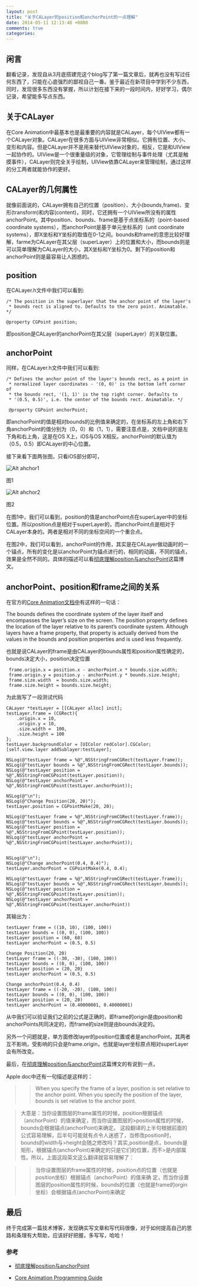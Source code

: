 ```yaml
---
layout: post
title: "关于CALayer的position和anchorPoint的一点理解"
date: 2014-05-11 12:13:48 +0800
comments: true
categories: 
---
```


闲言
-----------------------------------------

翻看记录，发现自从3月底搭建完这个blog写了第一篇文章后，就再也没有写过任何东西了，只能在心底强烈的鄙视自己一番。鉴于最近在新项目中学到不少东西，同时，发现很多东西没有掌握，所以计划在接下来的一段时间内，好好学习，偶尔记录，希望能多写点东西。

关于CALayer
-------------------------------------------
在Core Animation中最基本也是最重要的内容就是CALayer，每个UIView都有一个CALayer对象。CALayer在很多方面与UIView非常相似。它拥有位置、大小、变形和内容。但是CALayer并不是用来替代UIView对象的，相反，它是和UIView一起协作的。UIView是一个很重量级的对象，它管理绘制与事件处理（尤其是触摸事件），CALayer则完全关乎绘制，UIView依靠CALayer来管理绘制，通过这样的分工两者就能协作的更好。

CALayer的几何属性
-------------------------------------------
就像前面说的，CALayer拥有自己的位置（position）、大小(bounds,frame)、变形(transform)和内容(content)，同时，它还拥有一个UIView所没有的属性anchorPoint。其中position、bounds、frame是基于点坐标系的（point-based coordinate systems），而anchorPoint是基于单元坐标系的（unit coordinate systems），即X坐标和Y坐标的取值在0-1之间。bounds和frame的意思比较好理解，farme为CALayer在其父层（superLayer）上的位置和大小，而bounds则是可以简单理解为CALayer的大小，其X坐标和Y坐标为0。剩下的position和anchorPoint则是最容易让人困惑的。

position
-------------------------------------------
在CALayer.h文件中我们可以看到:

	/* The position in the superlayer that the anchor point of the layer's
     * bounds rect is aligned to. Defaults to the zero point. Animatable. */
     
    @property CGPoint position;

即position是CALayer的anchorPoint在其父层（superLayer）的关联位置。

anchorPoint
-------------------------------------------
同样，在CALayer.h文件中我们可以看到:

    /* Defines the anchor point of the layer's bounds rect, as a point in
     * normalized layer coordinates - '(0, 0)' is the bottom left corner of
     * the bounds rect, '(1, 1)' is the top right corner. Defaults to
     * '(0.5, 0.5)', i.e. the center of the bounds rect. Animatable. */

     @property CGPoint anchorPoint;
     
即anchorPoint的值是相对bounds的比例值来确定的，在坐标系的左上角和右下角anchorPoint的值分别为（0，0）和（1，1），需要注意点是，文档中说的是左下角和右上角，这是在OS X上，iOS与OS X相反。anchorPoint的默认值为（0.5，0.5）即CALayer的中心位置。

接下来看下面两张图，只看iOS部分即可，

![Alt ahchor1](/images/2014-05-10-anchor/layer_coords_anchorpoint_position_2x.png "ahchor1")

图1

![Alt ahchor2](/images/2014-05-10-anchor/anchorpoint2.jpg "ahchor2")

图2

在图1中，我们可以看到，position的值是anchorPoint点在superLayer中的坐标位置。所以position点是相对于superLayer的，而anchorPoint点是相对于CALayer本身的。两者是相对不同的坐标空间的一个重合点。

在图2中，我们可以看到，anchorPoint的作用，其实是在CALayer做动画时的一个锚点，所有的变化是以anchorPoint为锚点进行的，相同的动画，不同的锚点，效果是全然不同的。具体的描述可以看[彻底理解position与anchorPoint](http://wonderffee.github.io/blog/2013/10/13/understand-anchorpoint-and-position/)这篇博文。

anchorPoint、position和frame之间的关系
--------------------------------------------
在官方的[Core Animation文档中](https://developer.apple.com/library/mac/documentation/Cocoa/Conceptual/CoreAnimation_guide/Introduction/Introduction.html)有这样的一句话：
>
 The bounds defines the coordinate system of the layer itself and encompasses the layer’s size on the screen. The position property defines the location of the layer relative to its parent’s coordinate system. Although layers have a frame property, that property is actually derived from the values in the bounds and position properties and is used less frequently.

也就是说CALayer的frame是由CALayer的bounds属性和position属性确定的，bounds决定大小，position决定位置
     
     frame.origin.x = position.x - anchorPoint.x * bounds.size.width;
     frame.origin.y = position.y - anchorPoint.y * bounds.size.height;
     frame.size.width  = bounds.size.width;
     frame.size.height = bounds.size.height;
	
为此我写了一段测试代码
    
    CALayer *testLayer = [[CALayer alloc] init];
    testLayer.frame = (CGRect){
        .origin.x = 10,
        .origin.y = 10,
        .size.width =  100,
        .size.height = 100
    };
    testLayer.backgroundColor = [UIColor redColor].CGColor;
    [self.view.layer addSublayer:testLayer];
    
    NSLog(@"testLayer frame = %@",NSStringFromCGRect(testLayer.frame));
    NSLog(@"testLayer bounds = %@",NSStringFromCGRect(testLayer.bounds));
    NSLog(@"testLayer position = %@",NSStringFromCGPoint(testLayer.position));
    NSLog(@"testLayer anchorPoint = %@",NSStringFromCGPoint(testLayer.anchorPoint));
    
    NSLog(@"\n");
    NSLog(@"Change Position(20, 20)");
    testLayer.position = CGPointMake(20, 20);

    NSLog(@"testLayer frame = %@",NSStringFromCGRect(testLayer.frame));
    NSLog(@"testLayer bounds = %@",NSStringFromCGRect(testLayer.bounds));
    NSLog(@"testLayer position = %@",NSStringFromCGPoint(testLayer.position));
    NSLog(@"testLayer anchorPoint = %@",NSStringFromCGPoint(testLayer.anchorPoint));
    

    NSLog(@"\n");
    NSLog(@"Change anchorPoint(0.4, 0.4)");
    testLayer.anchorPoint = CGPointMake(0.4, 0.4);
    
    NSLog(@"testLayer frame = %@",NSStringFromCGRect(testLayer.frame));
    NSLog(@"testLayer bounds = %@",NSStringFromCGRect(testLayer.bounds));
    NSLog(@"testLayer position = %@",NSStringFromCGPoint(testLayer.position));
    NSLog(@"testLayer anchorPoint = %@",NSStringFromCGPoint(testLayer.anchorPoint))
    
其输出为：

	testLayer frame = ((10, 10), (100, 100))
	testLayer bounds = ((0, 0), (100, 100))
    testLayer position = (60, 60)
    testLayer anchorPoint = (0.5, 0.5)
 
    Change Position(20, 20)
    testLayer frame = ((-30, -30), (100, 100))
    testLayer bounds = ((0, 0), (100, 100))
    testLayer position = (20, 20}
    testLayer anchorPoint = (0.5, 0.5)

    Change anchorPoint(0.4, 0.4)
    testLayer frame = ((-20, -20), (100, 100))
    testLayer bounds = ((0, 0), (100, 100))
    testLayer position = (20, 20)
    testLayer anchorPoint = (0.40000001, 0.40000001)
		 
从中我们可以验证我们之前的公式是正确的，即frame的origin是由position和anchorPoints共同决定的，而frame的size则是由bounds决定的。

另外一个问题就是，单方面修改layer的position位置或者是anchorPoint，其两者互不影响，受影响的只会是frame.origin，也就是layer坐标原点相对superLayer会有所改变。

最后，在[彻底理解position与anchorPoint](http://wonderffee.github.io/blog/2013/10/13/understand-anchorpoint-and-position/)这篇博文的有说到一点，
>
Apple doc中还有一句描述是这样的：

>> When you specify the frame of a layer, position is set relative to the anchor point. When you specify the position of the layer, bounds is set relative to the anchor point.

>大意是：当你设置图层的frame属性的时候，position根据锚点（anchorPoint）的值来确定，而当你设置图层的>position属性的时候，bounds会根据锚点(anchorPoint)来确定。
>这段翻译的上半句根据前面的公式容易理解，后半句可能就有点令人迷惑了，当修改position时，bounds的width与>height会随之修改吗？其实,position是点，bounds是矩形，根据锚点(anchorPoint)来确定的只是它们的位置，而不>是内部属性。所以，上面这段英文这么翻译就容易理解了：

>>当你设置图层的frame属性的时候，position点的位置（也就是position坐标）根据锚点（anchorPoint）的值来确 定，而当你设置图层的position属性的时候，bounds的位置（也就是frame的orgin坐标）会根据锚点(anchorPoint)来确定

最后
--------------------------------------------
终于完成第一篇技术博客，发现确实写文章和写代码很像，对于如何提高自己的思路和条理有大帮助，应该好好把握，多写写，哈哈！

### 参考

- [彻底理解position与anchorPoint](http://wonderffee.github.io/blog/2013/10/13/understand-anchorpoint-and-position/)

- [Core Animation Programming Guide](https://developer.apple.com/library/mac/documentation/Cocoa/Conceptual/CoreAnimation_guide/Introduction/Introduction.html)


















